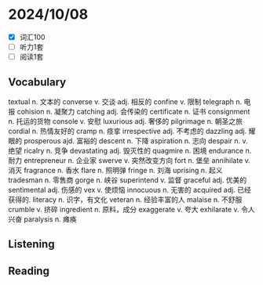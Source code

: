 # 2024/10/08 

- [x] 词汇100 
- [ ] 听力1套
- [ ] 阅读1套 

## Vocabulary
textual n. 文本的
converse v. 交谈 adj. 相反的
confine v. 限制
telegraph n. 电报
cohision n. 凝聚力
catching adj. 会传染的
certificate n. 证书
consignment n. 托运的货物
console v. 安慰
luxurious adj. 奢侈的
pilgrimage n. 朝圣之旅
cordial n. 热情友好的
cramp n. 痉挛
irrespective adj. 不考虑的
dazzling adj. 耀眼的
prosperous ajd. 富裕的
descent n. 下降
aspiration n. 志向
despair n. v. 绝望
ricalry n. 竞争
devastating adj. 毁灭性的 
quagmire n. 困境 
endurance n. 耐力
entrepreneur n. 企业家 
swerve v. 突然改变方向
fort n. 堡垒
annihilate v. 消灭
fragrance n. 香水
flare n. 照明弹
fringe n. 刘海
uprising n. 起义
tradesman n. 零售商
gorge n. 峡谷
superintend v. 监督
graceful adj. 优美的
sentimental adj. 伤感的
vex v. 使烦恼
innocuous n. 无害的
acquired adj. 已经获得的.
literacy n. 识字，有文化
veteran n. 经验丰富的人
malaise n. 不舒服
crumble v. 挤碎
ingredient n. 原料，成分
exaggerate v. 夸大
exhilarate v. 令人兴奋
paralysis n. 瘫痪

## Listening

## Reading


